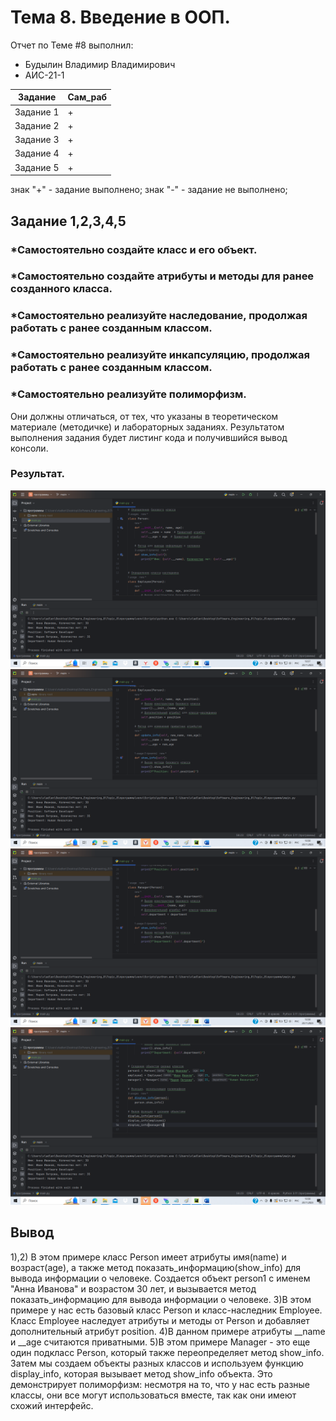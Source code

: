 # Тема 8. Введение в ООП.
Отчет по Теме #8 выполнил:
- Будылин Владимир Владимирович
- АИС-21-1

| Задание | Сам_раб | 
| ------ | ------ | 
| Задание 1 | + |
| Задание 2 | + |
| Задание 3 | + |
| Задание 4 | + |
| Задание 5 | + |

знак "+" - задание выполнено; знак "-" - задание не выполнено;

## Задание 1,2,3,4,5
### *Самостоятельно создайте класс и его объект. 
### *Самостоятельно создайте атрибуты и методы для ранее созданного класса.
### *Самостоятельно реализуйте наследование, продолжая работать с ранее созданным классом.
### *Самостоятельно реализуйте инкапсуляцию, продолжая работать с ранее созданным классом.
### *Самостоятельно реализуйте полиморфизм.
Они должны отличаться, от тех, что указаны в теоретическом материале (методичке) и лабораторных заданиях. 
Результатом выполнения задания будет листинг кода и получившийся вывод консоли.

### Результат.
![Меню](https://github.com/vladimir-12343/Software_Engineering_0/blob/Тема_8/pic/2023-11-20_13-57-53.png)
![Меню](https://github.com/vladimir-12343/Software_Engineering_0/blob/Тема_8/pic/2023-11-20_13-58-17.png)
![Меню](https://github.com/vladimir-12343/Software_Engineering_0/blob/Тема_8/pic/2023-11-20_13-58-26.png)
![Меню](https://github.com/vladimir-12343/Software_Engineering_0/blob/Тема_8/pic/2023-11-20_13-58-31.png)

## Вывод 
1),2) В этом примере класс Person имеет атрибуты имя(name) и возраст(age), а также метод показать_информацию(show_info) для вывода информации о человеке. Создается объект person1 с именем "Анна Иванова" и возрастом 30 лет, и вызывается метод показать_информацию для вывода информации о человеке.
3)В этом примере у нас есть базовый класс Person и класс-наследник Employee. Класс Employee наследует атрибуты и методы от Person и добавляет дополнительный атрибут position.
4)В данном примере атрибуты __name и __age считаются приватными.
5)В этом примере Manager - это еще один подкласс Person, который также переопределяет метод show_info. Затем мы создаем объекты разных классов и используем функцию display_info, которая вызывает метод show_info объекта. Это демонстрирует полиморфизм: несмотря на то, что у нас есть разные классы, они все могут использоваться вместе, так как они имеют схожий интерфейс.






